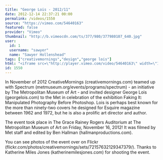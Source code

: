 ```yaml
---
title: "George Lois - 2012/11"
date: 2012-12-14 22:37:21 00:00
permalink: /videos/1550
source: "https://vimeo.com/54640163"
featured: false
provider: "Vimeo"
thumbnail: "http://b.vimeocdn.com/ts/377/980/377980107_640.jpg"
user:
  id: 1
  username: "sawyer"
  name: "Sawyer Hollenshead"
tags: ["creativemornings","design","george lois"]
html: "<iframe src=\"http://player.vimeo.com/video/54640163\" width=\"1280\" height=\"720\" frameborder=\"0\" webkitAllowFullScreen mozallowfullscreen allowFullScreen></iframe>"
id: 1550
---
```


In November of 2012 CreativeMornings (creativemornings.com) teamed up with Spectrum (metmuseum.org/events/programs/spectrum) - an initiative by The Metropolitan Museum of Art - and invited designer George Lois (georgelois.com) to the Met in celebration of the exhibition Faking It: Manipulated Photography Before Photoshop. Lois is perhaps best known for the more than ninety-two covers he designed for Esquire magazine between 1962 and 1972, but he is also a prolific art director and author.

The event took place in The Grace Rainey Rogers Auditorium at The Metropolitan Museum of Art on Friday, November 16, 2012! It was filmed by Met staff and edited by Ben Hallman (hallmanproductions.com).

You can see photos of the event over on Flickr (flickr.com/photos/creativemornings/sets/72157632129347379/). Thanks to Katherine Miles Jones (katherinemilesjones.com) for shooting the event.